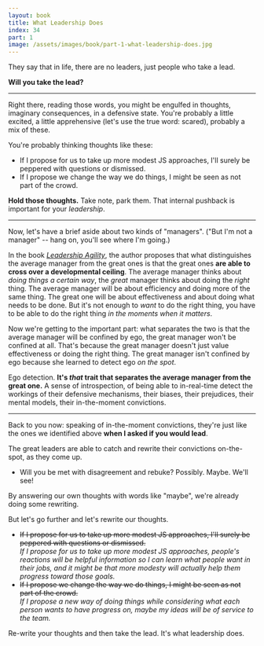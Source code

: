 ```yaml
---
layout: book
title: What Leadership Does
index: 34
part: 1
image: /assets/images/book/part-1-what-leadership-does.jpg
---
```


They say that in life, there are no leaders, just people who take a lead.

**Will you take the lead?**

---

Right there, reading those words, you might be engulfed in thoughts, imaginary consequences, in a defensive state. You're probably a little excited, a little apprehensive (let's use the true word: scared), probably a mix of these.

You're probably thinking thoughts like these:

* If I propose for us to take up more modest JS approaches, I'll surely be peppered with questions or dismissed.
* If I propose we change the way we do things, I might be seen as not part of the crowd.

**Hold those thoughts.** Take note, park them. That internal pushback is important for your _leadership_.

---

Now, let's have a brief aside about two kinds of "managers". ("But I'm not a manager" -- hang on, you'll see where I'm going.)

In the book _[Leadership Agility][agility]_, the author proposes that what distinguishes the average manager from the great ones is that the great ones **are able to cross over a developmental ceiling**. The average manager thinks about _doing things a certain way_, the _great_ manager thinks about doing the _right_ thing. The average manager will be about efficiency and doing more of the same thing. The great one will be about effectiveness and about doing what needs to be done. But it's not enough to _want_ to do the right thing, you have to be able to do the right thing _in the moments when it matters_.

[agility]: https://www.goodreads.com/book/show/1323422.Leadership_Agility

Now we're getting to the important part: what separates the two is that the average manager will be confined by ego, the great manager won't be confined at all. That's because the great manager doesn't just value effectiveness or doing the right thing. The great manager isn't confined by ego because she learned to detect ego _on the spot_.

Ego detection. **It's _that_ trait that separates the average manager from the great one.** A sense of introspection, of being able to in-real-time detect the workings of their defensive mechanisms, their biases, their prejudices, their mental models, their in-the-moment convictions.

---

Back to you now: speaking of in-the-moment convictions, they're just like the ones we identified above **when I asked if you would lead**.

The great leaders are able to catch and rewrite their convictions on-the-spot, as they come up.

* Will you be met with disagreement and rebuke? Possibly. Maybe. We'll see!

By answering our own thoughts with words like "maybe", we're already doing some rewriting.

But let's go further and let's rewrite our thoughts.

* ~~If I propose for us to take up more modest JS approaches, I'll surely be peppered with questions or dismissed.~~<br> _If I propose for us to take up more modest JS approaches, people's reactions will be helpful information so I can learn what people want in their jobs, and it might be that more modesty will actually help them progress toward those goals._
* ~~If I propose we change the way we do things, I might be seen as not part of the crowd.~~<br> _If I propose a new way of doing things while considering what each person wants to have progress on, maybe my ideas will be of service to the team._

Re-write your thoughts and then take the lead. It's what leadership does.
